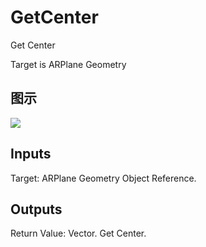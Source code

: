 # GetCenter

Get Center

Target is ARPlane Geometry

## 图示

![]($-20221218-17572415.png)

## Inputs

Target: ARPlane Geometry Object Reference.  

## Outputs

Return Value: Vector. Get Center.

